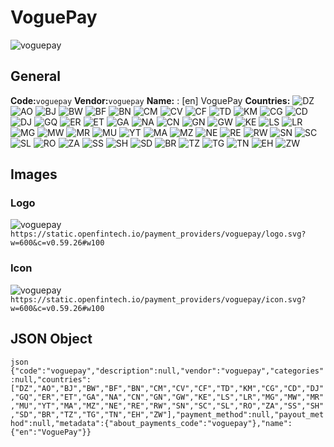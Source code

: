 # VoguePay 
![voguepay](https://static.openfintech.io/payment_providers/voguepay/logo.svg?w=600&c=v0.59.26#w100) 
## General 
**Code:**`voguepay` 
**Vendor:**`voguepay` 
**Name:** 
:	[en] VoguePay 
**Countries:** 
![DZ](https://cdnjs.cloudflare.com/ajax/libs/flag-icon-css/3.3.0/flags/4x3/DZ.svg#w24) 
![AO](https://cdnjs.cloudflare.com/ajax/libs/flag-icon-css/3.3.0/flags/4x3/AO.svg#w24) 
![BJ](https://cdnjs.cloudflare.com/ajax/libs/flag-icon-css/3.3.0/flags/4x3/BJ.svg#w24) 
![BW](https://cdnjs.cloudflare.com/ajax/libs/flag-icon-css/3.3.0/flags/4x3/BW.svg#w24) 
![BF](https://cdnjs.cloudflare.com/ajax/libs/flag-icon-css/3.3.0/flags/4x3/BF.svg#w24) 
![BN](https://cdnjs.cloudflare.com/ajax/libs/flag-icon-css/3.3.0/flags/4x3/BN.svg#w24) 
![CM](https://cdnjs.cloudflare.com/ajax/libs/flag-icon-css/3.3.0/flags/4x3/CM.svg#w24) 
![CV](https://cdnjs.cloudflare.com/ajax/libs/flag-icon-css/3.3.0/flags/4x3/CV.svg#w24) 
![CF](https://cdnjs.cloudflare.com/ajax/libs/flag-icon-css/3.3.0/flags/4x3/CF.svg#w24) 
![TD](https://cdnjs.cloudflare.com/ajax/libs/flag-icon-css/3.3.0/flags/4x3/TD.svg#w24) 
![KM](https://cdnjs.cloudflare.com/ajax/libs/flag-icon-css/3.3.0/flags/4x3/KM.svg#w24) 
![CG](https://cdnjs.cloudflare.com/ajax/libs/flag-icon-css/3.3.0/flags/4x3/CG.svg#w24) 
![CD](https://cdnjs.cloudflare.com/ajax/libs/flag-icon-css/3.3.0/flags/4x3/CD.svg#w24) 
![DJ](https://cdnjs.cloudflare.com/ajax/libs/flag-icon-css/3.3.0/flags/4x3/DJ.svg#w24) 
![GQ](https://cdnjs.cloudflare.com/ajax/libs/flag-icon-css/3.3.0/flags/4x3/GQ.svg#w24) 
![ER](https://cdnjs.cloudflare.com/ajax/libs/flag-icon-css/3.3.0/flags/4x3/ER.svg#w24) 
![ET](https://cdnjs.cloudflare.com/ajax/libs/flag-icon-css/3.3.0/flags/4x3/ET.svg#w24) 
![GA](https://cdnjs.cloudflare.com/ajax/libs/flag-icon-css/3.3.0/flags/4x3/GA.svg#w24) 
![NA](https://cdnjs.cloudflare.com/ajax/libs/flag-icon-css/3.3.0/flags/4x3/NA.svg#w24) 
![CN](https://cdnjs.cloudflare.com/ajax/libs/flag-icon-css/3.3.0/flags/4x3/CN.svg#w24) 
![GN](https://cdnjs.cloudflare.com/ajax/libs/flag-icon-css/3.3.0/flags/4x3/GN.svg#w24) 
![GW](https://cdnjs.cloudflare.com/ajax/libs/flag-icon-css/3.3.0/flags/4x3/GW.svg#w24) 
![KE](https://cdnjs.cloudflare.com/ajax/libs/flag-icon-css/3.3.0/flags/4x3/KE.svg#w24) 
![LS](https://cdnjs.cloudflare.com/ajax/libs/flag-icon-css/3.3.0/flags/4x3/LS.svg#w24) 
![LR](https://cdnjs.cloudflare.com/ajax/libs/flag-icon-css/3.3.0/flags/4x3/LR.svg#w24) 
![MG](https://cdnjs.cloudflare.com/ajax/libs/flag-icon-css/3.3.0/flags/4x3/MG.svg#w24) 
![MW](https://cdnjs.cloudflare.com/ajax/libs/flag-icon-css/3.3.0/flags/4x3/MW.svg#w24) 
![MR](https://cdnjs.cloudflare.com/ajax/libs/flag-icon-css/3.3.0/flags/4x3/MR.svg#w24) 
![MU](https://cdnjs.cloudflare.com/ajax/libs/flag-icon-css/3.3.0/flags/4x3/MU.svg#w24) 
![YT](https://cdnjs.cloudflare.com/ajax/libs/flag-icon-css/3.3.0/flags/4x3/YT.svg#w24) 
![MA](https://cdnjs.cloudflare.com/ajax/libs/flag-icon-css/3.3.0/flags/4x3/MA.svg#w24) 
![MZ](https://cdnjs.cloudflare.com/ajax/libs/flag-icon-css/3.3.0/flags/4x3/MZ.svg#w24) 
![NE](https://cdnjs.cloudflare.com/ajax/libs/flag-icon-css/3.3.0/flags/4x3/NE.svg#w24) 
![RE](https://cdnjs.cloudflare.com/ajax/libs/flag-icon-css/3.3.0/flags/4x3/RE.svg#w24) 
![RW](https://cdnjs.cloudflare.com/ajax/libs/flag-icon-css/3.3.0/flags/4x3/RW.svg#w24) 
![SN](https://cdnjs.cloudflare.com/ajax/libs/flag-icon-css/3.3.0/flags/4x3/SN.svg#w24) 
![SC](https://cdnjs.cloudflare.com/ajax/libs/flag-icon-css/3.3.0/flags/4x3/SC.svg#w24) 
![SL](https://cdnjs.cloudflare.com/ajax/libs/flag-icon-css/3.3.0/flags/4x3/SL.svg#w24) 
![RO](https://cdnjs.cloudflare.com/ajax/libs/flag-icon-css/3.3.0/flags/4x3/RO.svg#w24) 
![ZA](https://cdnjs.cloudflare.com/ajax/libs/flag-icon-css/3.3.0/flags/4x3/ZA.svg#w24) 
![SS](https://cdnjs.cloudflare.com/ajax/libs/flag-icon-css/3.3.0/flags/4x3/SS.svg#w24) 
![SH](https://cdnjs.cloudflare.com/ajax/libs/flag-icon-css/3.3.0/flags/4x3/SH.svg#w24) 
![SD](https://cdnjs.cloudflare.com/ajax/libs/flag-icon-css/3.3.0/flags/4x3/SD.svg#w24) 
![BR](https://cdnjs.cloudflare.com/ajax/libs/flag-icon-css/3.3.0/flags/4x3/BR.svg#w24) 
![TZ](https://cdnjs.cloudflare.com/ajax/libs/flag-icon-css/3.3.0/flags/4x3/TZ.svg#w24) 
![TG](https://cdnjs.cloudflare.com/ajax/libs/flag-icon-css/3.3.0/flags/4x3/TG.svg#w24) 
![TN](https://cdnjs.cloudflare.com/ajax/libs/flag-icon-css/3.3.0/flags/4x3/TN.svg#w24) 
![EH](https://cdnjs.cloudflare.com/ajax/libs/flag-icon-css/3.3.0/flags/4x3/EH.svg#w24) 
![ZW](https://cdnjs.cloudflare.com/ajax/libs/flag-icon-css/3.3.0/flags/4x3/ZW.svg#w24) 
 
## Images 
### Logo 
![voguepay](https://static.openfintech.io/payment_providers/voguepay/logo.svg?w=600&c=v0.59.26#w100) 
``` https://static.openfintech.io/payment_providers/voguepay/logo.svg?w=600&c=v0.59.26#w100 ``` 
### Icon 
![voguepay](https://static.openfintech.io/payment_providers/voguepay/icon.svg?w=600&c=v0.59.26#w100) 
``` https://static.openfintech.io/payment_providers/voguepay/icon.svg?w=600&c=v0.59.26#w100 ``` 
## JSON Object 
```json {"code":"voguepay","description":null,"vendor":"voguepay","categories":null,"countries":["DZ","AO","BJ","BW","BF","BN","CM","CV","CF","TD","KM","CG","CD","DJ","GQ","ER","ET","GA","NA","CN","GN","GW","KE","LS","LR","MG","MW","MR","MU","YT","MA","MZ","NE","RE","RW","SN","SC","SL","RO","ZA","SS","SH","SD","BR","TZ","TG","TN","EH","ZW"],"payment_method":null,"payout_method":null,"metadata":{"about_payments_code":"voguepay"},"name":{"en":"VoguePay"}} ``` 
